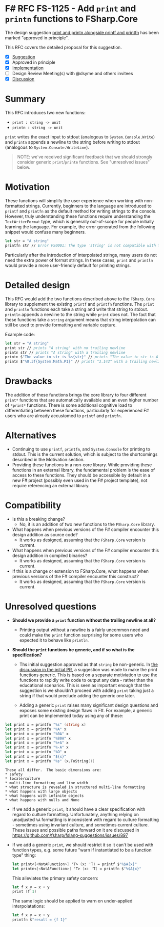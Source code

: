 # F# RFC FS-1125 - Add `print` and `printn` functions to FSharp.Core

The design suggestion [print and printn alongside printf and printfn](https://github.com/fsharp/fslang-suggestions/issues/1092) has been marked "approved in principle".

This RFC covers the detailed proposal for this suggestion.

- [x] [Suggestion](https://github.com/fsharp/fslang-suggestions/issues/1092)
- [x] Approved in principle
- [x] [Implementation](https://github.com/dotnet/fsharp/pull/13597)
- [ ] Design Review Meeting(s) with @dsyme and others invitees
- [x] [Discussion](https://github.com/fsharp/fslang-design/discussions/675)

# Summary

This RFC introduces two new functions:
- `print : string -> unit`
- `printn : string -> unit`

`print` writes the exact input to stdout (analogous to `System.Console.Write`) and `printn` appends a newline to the string before writing to stdout (analogous to `System.Console.WriteLine`).

> NOTE: we've received significant feedback that we should strongly consider generic `print`/`printn` functions. See "unresolved issues" below.

# Motivation

These functions will simplify the user experience when working with non-formatted strings. Currently, beginners to the language are introduced to `printf` and `printfn` as the default method for writing strings to the console. However, truly understanding these functions require understanding the `TextWriterFormat` type, which is generally out-of-scope for people initially learning the language. For example, the error generated from the following snippet would confuse many beginners.

```fs
let str = "A string"
printfn str // Error FS0001: The type 'string' is not compatible with the type 'Printf.TextWriterFormat<'a>'
```

Particularly after the introduction of interpolated strings, many users do not need the extra power of format strings. In these cases, `print` and `println` would provide a more user-friendly default for printing strings.

# Detailed design

This RFC would add the two functions described above to the `FSharp.Core` library to supplement the existing `printf` and `printfn` functions. The `print` and `println` functions each take a string and write that string to stdout. `println` appends a newline to the string while `print` does not. The fact that these functions take a `string` argument means that string interpolation can still be used to provide formatting and variable capture.

Example code:

```fsharp
let str = "A string"
print str // prints "A string" with no trailing newline
printn str // prints "A string" with a trailing newline
printn $"The value in str is %s{str}" // prints "The value in str is A string" with a trailing newline
printn $"%0.3f{System.Math.PI}" // prints "3.142" with a trailing newline
```

# Drawbacks

The addition of these functions brings the core library to four different `print*` functions that are automatically available and an even higher number of `*print*` functions. There is some additional cognitive load to differentiating between these functions, particularly for experienced F# users who are already accustomed to `printf` and `printfn`.

# Alternatives

- Continuing to use `printf`, `printfn`, and `System.Console` for printing to stdout. This is the current solution, which is subject to the shortcomings described in the Motivation section.
- Providing these functions in a non-core library. While providing these functions in an external library, the fundamental problem is the ease of access to these functions. They should be accessible by default in a new F# project (possibly even used in the F# project template), not require referencing an external library.

# Compatibility

* Is this a breaking change?
  * No, it is an addition of two new functions to the `FSharp.Core` library.
* What happens when previous versions of the F# compiler encounter this design addition as source code?
  * It works as designed, assuming that the `FSharp.Core` version is current.
* What happens when previous versions of the F# compiler encounter this design addition in compiled binaries?
  * It works as designed, assuming that the `FSharp.Core` version is current.
* If this is a change or extension to FSharp.Core, what happens when previous versions of the F# compiler encounter this construct?
  * It works as designed, assuming that the `FSharp.Core` version is current.

# Unresolved questions

* **Should we provide a `print` function without the trailing newline at all?**
  * Printing output without a newline is a fairly uncommon need and could make the `print` function surprising for some users who expected it to behave like `println`.

* **Should the `print` functions be generic, and if so what is the specification?**

  * Ths initial suggestion approved as that `string` be non-generic.  In [the discussion in the initial PR](https://github.com/dotnet/fsharp/pull/13597), a suggestion was made to make the print functions generic.  This is based on a separate motiviation to use the functions to rapidly write code to output any data - rather than the educational scenarios. This is seen as important enough that the suggestion is we shouldn't proceed with adding `print` taking just a string if that would preclude adding the generic one later.
 
  * Adding a generic `print` raises many significant design questions and exposes some existing design flaws in F#. For example, a generic print can be implemented today using any of these:
 
```fsharp
let print x = printfn "%s" (string x)
let print x = printfn "%A" x
let print x = printfn "%0A" x
let print x = printfn "%80A" x
let print x = printfn "%+A" x
let print x = printfn "%-A" x
let print x = printfn "%O" x
let print x = printfn "${x}"
let print x = printfn "%s" (x.ToString())
```
    
    These all differ.  The basic dimensions are:
    * safety
    * locale/culture
    * multi-line formatting and line width
    * what structure is revealed in structured multi-line formatting
    * what happens with large objects
    * what happens with infinite objects
    * what happens with nulls and None
 
  * If we add a generic `print`, it should have a clear specification with regard to culture formatting. Unfortunately, anything relying on unadjusted `%A` formatting is inconsistent with regard to culture formatting - sometimes using invariant culture, and sometimes current culture.  These issues and possible paths forward on it are discussed in https://github.com/fsharp/fslang-suggestions/issues/897

  * If we add a generic `print`, we should restrict it so it can't be used with function types, e.g. some future "warn if instantiated to be a function type" thing:

    ```fsharp
    let print<[<NotAFunction>] 'T> (x: 'T) = printf $"%$A{x}"
    let printn<[<NotAFunction>] 'T> (x: 'T) = printfn $"%$A{x}"
    ```

    This alleviates the primary safety concern:
    ```fsharp
    let f x y = x + y
    print (f 1)
    ```
    
    The same logic should be applied to warn on under-applied interpolatations:
    
    ```fsharp
    let f x y = x + y
    printfn $"result = {f 1}"
    ```
    
